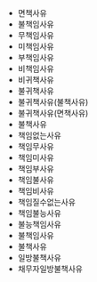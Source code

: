 - 면책사유
- 불책임사유
- 무책임사유
- 미책임사유
- 부책임사유
- 비책임사유
- 비귀책사유
- 불귀책사유
- 불귀책사유(불책사유)
- 불귀책사유(면책사유)
- 불책사유
- 책임없는사유
- 책임무사유
- 책임미사유
- 책임부사유
- 책임불사유
- 책임비사유
- 책임질수없는사유
- 책임불능사유
- 불능책임사유
- 불책임사유
- 불책사유
- 일방불책사유
- 채무자일방불책사유